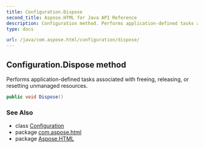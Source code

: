 ```yaml
---
title: Configuration.Dispose
second_title: Aspose.HTML for Java API Reference
description: Configuration method. Performs application-defined tasks associated with freeing releasing or resetting unmanaged resources
type: docs

url: /java/com.aspose.html/configuration/dispose/
---
```

## Configuration.Dispose method

Performs application-defined tasks associated with freeing, releasing, or resetting unmanaged resources.

```java
public void Dispose()
```

### See Also

* class [Configuration](../)
* package [com.aspose.html](../../../com.aspose.html/)
* package [Aspose.HTML](../../../)
